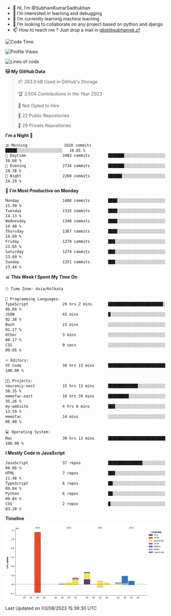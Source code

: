 - 👋 Hi, I’m @SubhamKumarSadhukhan
- 👀 I’m interested in learning and debugging
- 🌱 I’m currently learning machine learning
- 💞️ I’m looking to collaborate on any project based on python and django
- 📫 How to reach me ?
      Just drop a mail in idiot@subhamsk.cf

<!---
SubhamKumarSadhukhan/SubhamKumarSadhukhan is a ✨ special ✨ repository because its `README.md` (this file) appears on your GitHub profile.
You can click the Preview link to take a look at your changes.
--->


<!--START_SECTION:waka-->
![Code Time](http://img.shields.io/badge/Code%20Time-1%2C403%20hrs%2010%20mins-blue)

![Profile Views](http://img.shields.io/badge/Profile%20Views-1-blue)

![Lines of code](https://img.shields.io/badge/From%20Hello%20World%20I%27ve%20Written-2.0%20million%20lines%20of%20code-blue)

**🐱 My GitHub Data** 

> 📦 263.0 kB Used in GitHub's Storage 
 > 
> 🏆 3,504 Contributions in the Year 2023
 > 
> 🚫 Not Opted to Hire
 > 
> 📜 22 Public Repositories 
 > 
> 🔑 29 Private Repositories 
 > 
**I'm a Night 🦉** 

```text
🌞 Morning                1828 commits        █████░░░░░░░░░░░░░░░░░░░░   19.65 % 
🌆 Daytime                2483 commits        ███████░░░░░░░░░░░░░░░░░░   26.68 % 
🌃 Evening                2734 commits        ███████░░░░░░░░░░░░░░░░░░   29.38 % 
🌙 Night                  2260 commits        ██████░░░░░░░░░░░░░░░░░░░   24.29 % 
```
📅 **I'm Most Productive on Monday** 

```text
Monday                   1488 commits        ████░░░░░░░░░░░░░░░░░░░░░   15.99 % 
Tuesday                  1315 commits        ████░░░░░░░░░░░░░░░░░░░░░   14.13 % 
Wednesday                1340 commits        ████░░░░░░░░░░░░░░░░░░░░░   14.40 % 
Thursday                 1367 commits        ████░░░░░░░░░░░░░░░░░░░░░   14.69 % 
Friday                   1270 commits        ███░░░░░░░░░░░░░░░░░░░░░░   13.65 % 
Saturday                 1274 commits        ███░░░░░░░░░░░░░░░░░░░░░░   13.69 % 
Sunday                   1251 commits        ███░░░░░░░░░░░░░░░░░░░░░░   13.44 % 
```


📊 **This Week I Spent My Time On** 

```text
🕑︎ Time Zone: Asia/Kolkata

💬 Programming Languages: 
TypeScript               29 hrs 2 mins       ████████████████████████░   96.04 % 
JSON                     43 mins             █░░░░░░░░░░░░░░░░░░░░░░░░   02.38 % 
Bash                     23 mins             ░░░░░░░░░░░░░░░░░░░░░░░░░   01.27 % 
Other                    3 mins              ░░░░░░░░░░░░░░░░░░░░░░░░░   00.17 % 
CSS                      0 secs              ░░░░░░░░░░░░░░░░░░░░░░░░░   00.05 % 

🔥 Editors: 
VS Code                  30 hrs 13 mins      █████████████████████████   100.00 % 

🐱‍💻 Projects: 
neuroncy-nest            15 hrs 13 mins      █████████████░░░░░░░░░░░░   50.35 % 
memofac-nest             10 hrs 39 mins      █████████░░░░░░░░░░░░░░░░   35.26 % 
my-website               4 hrs 6 mins        ███░░░░░░░░░░░░░░░░░░░░░░   13.59 % 
memofac                  14 mins             ░░░░░░░░░░░░░░░░░░░░░░░░░   00.80 % 

💻 Operating System: 
Mac                      30 hrs 13 mins      █████████████████████████   100.00 % 
```

**I Mostly Code in JavaScript** 

```text
JavaScript               37 repos            ███████████████░░░░░░░░░░   60.66 % 
HTML                     7 repos             ███░░░░░░░░░░░░░░░░░░░░░░   11.48 % 
TypeScript               6 repos             ██░░░░░░░░░░░░░░░░░░░░░░░   09.84 % 
Python                   6 repos             ██░░░░░░░░░░░░░░░░░░░░░░░   09.84 % 
CSS                      2 repos             █░░░░░░░░░░░░░░░░░░░░░░░░   03.28 % 
```



**Timeline**

![Lines of Code chart](https://raw.githubusercontent.com/SubhamKumarSadhukhan/SubhamKumarSadhukhan/main/assets/bar_graph.png)


 Last Updated on 03/08/2023 15:39:30 UTC
<!--END_SECTION:waka-->
